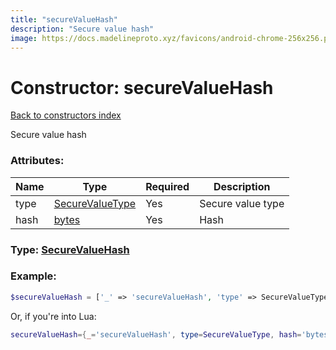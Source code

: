 ```yaml
---
title: "secureValueHash"
description: "Secure value hash"
image: https://docs.madelineproto.xyz/favicons/android-chrome-256x256.png
---
```

# Constructor: secureValueHash  
[Back to constructors index](index.md)



Secure value hash

### Attributes:

| Name     |    Type       | Required | Description |
|----------|---------------|----------|-------------|
|type|[SecureValueType](../types/SecureValueType.md) | Yes|Secure value type|
|hash|[bytes](../types/bytes.md) | Yes|Hash|



### Type: [SecureValueHash](../types/SecureValueHash.md)


### Example:

```php
$secureValueHash = ['_' => 'secureValueHash', 'type' => SecureValueType, 'hash' => 'bytes'];
```  


Or, if you're into Lua:

```lua
secureValueHash={_='secureValueHash', type=SecureValueType, hash='bytes'}

```


